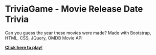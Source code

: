 # TriviaGame - Movie Release Date Trivia

Can you guess the year these movies were made?
Made with Bootstrap, HTML, CSS, JQuery, OMDB Movie API

**[Click here to play!](https://vlineros.github.io/TriviaGame/)**
